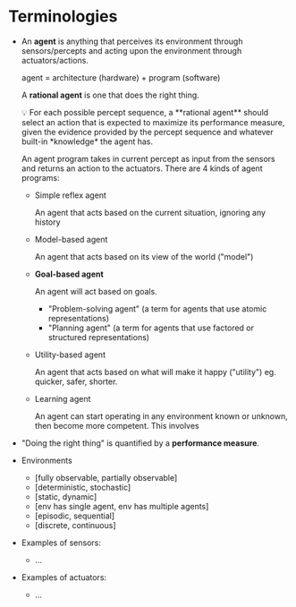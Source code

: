 # Terminologies

- An **agent** is anything that perceives its environment through sensors/percepts and acting upon the environment through actuators/actions.
    
    agent = architecture (hardware) + program (software)
    
    A **rational agent** is one that does the right thing. 
    
    <aside>
    💡 For each possible percept sequence, a **rational agent** should select an action that is expected to maximize its performance measure, given the evidence provided by the percept sequence and whatever built-in *knowledge* the agent has.
    
    </aside>
    
    An agent program takes in current percept as input from the sensors and returns an action to the actuators. There are 4 kinds of agent programs:
    
    - Simple reflex agent
        
        An agent that acts based on the current situation, ignoring any history
        
    - Model-based agent
        
        An agent that acts based on its view of the world ("model")
        
    - **Goal-based agent**
        
        An agent will act based on goals.
        
        - "Problem-solving agent" (a term for agents that use atomic representations)
        - "Planning agent" (a term for agents that use factored or structured representations)
    - Utility-based agent
        
        An agent that acts based on what will make it happy ("utility") eg. quicker, safer, shorter.
        
    - Learning agent
        
        An agent can start operating in any environment known or unknown, then become more competent. This involves
        
- "Doing the right thing" is quantified by a **performance measure**.
- Environments
    - [fully observable, partially observable]
    - [deterministic, stochastic]
    - [static, dynamic]
    - [env has single agent, env has multiple agents]
    - [episodic, sequential]
    - [discrete, continuous]
- Examples of sensors:
    - ...
- Examples of actuators:
    - ...
